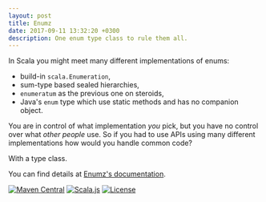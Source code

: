 ```yaml
---
layout: post
title: Enumz
date: 2017-09-11 13:32:20 +0300
description: One enum type class to rule them all.
---
```


In Scala you might meet many different implementations of enums:

 * build-in `scala.Enumeration`,
 * sum-type based sealed hierarchies,
 * `enumeratum` as the previous one on steroids,
 * Java's `enum` type which use static methods and has no companion object.

You are in control of what implementation *you* pick, but you have no control over
what *other people* use. So if you had to use APIs using many different
implementations how would you handle common code?

With a type class.

You can find details at [Enumz's documentation](https://scalalandio.github.io/enumz/).

[![Maven Central](https://img.shields.io/maven-central/v/io.scalaland/enumz_2.12.svg)](https://central.sonatype.com/search?q=enumz)
[![Scala.js](https://www.scala-js.org/assets/badges/scalajs-0.6.17.svg)](https://www.scala-js.org)
[![License](https://img.shields.io/:license-Apache%202-green.svg)](https://www.apache.org/licenses/LICENSE-2.0.txt)
